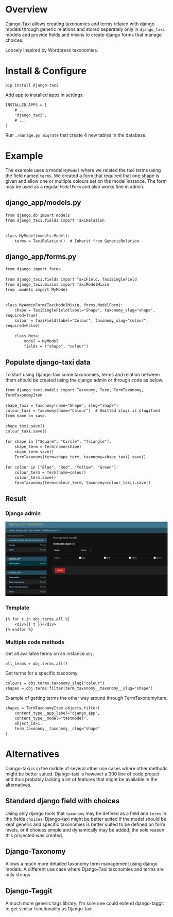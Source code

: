 # Overview
Django-Taxi allows creating taxonomies and terms related with django models through generic relations and stored
separately only in `django_taxi` models and provide fields and mixins to create django forms that manage choices.

Loosely inspired by Wordpress taxonomies.

# Install & Configure

    pip install django-taxi

Add app to installed apps in settings.

    INSTALLED_APPS = [
        # ...
        "django_taxi",
        # ...
    ]

Run `./manage.py migrate` that create 4 new tables in the database.

# Example

The example uses a model `MyModel` where we related the taxi terms using the field named `terms`.
We created a form that required that one shape is given and allow one or multiple colours set on the model instance.
The form may be used as a regular `ModelForm` and also works fine in admin.

## django_app/models.py

    from django.db import models
    from django_taxi.fields import TaxiRelation


    class MyModel(models.Model):
        terms = TaxiRelation()  # Inherit from GenericRelation

## django_app/forms.py

    from django import forms

    from django_taxi.fields import TaxiField, TaxiSingleField
    from django_taxi.mixins import TaxiModelMixin
    from .models import MyModel


    class MyAdminForm(TaxiModelMixin, forms.ModelForm):
        shape = TaxiSingleField(label="Shape", taxonomy_slug="shape", required=True)
        colour = TaxiField(label="Colour", taxonomy_slug="colour", required=False)

        class Meta:
            model = MyModel
            fields = ("shape", "colour")

## Populate django-taxi data

To start using Django-taxi some taxonomies, terms and relation between them should be created using the django admin or through code as below.

    from django_taxi.models import Taxonomy, Term, TermTaxonomy, TermTaxonomyItem

    shape_taxi = Taxonomy(name="Shape", slug="shape")
    colour_taxi = Taxonomy(name="Colour")  # Omitted slugs is slugified from name on save.

    shape_taxi.save()
    colour_taxi.save()

    for shape in ["Square", "Circle", "Triangle"]:
        shape_term = Term(name=shape)
        shape_term.save()
        TermTaxonomy(term=shape_term, taxonomy=shape_taxi).save()

    for colour in ["Blue", "Red", "Yellow", "Green"]:
        colour_term = Term(name=colour)
        colour_term.save()
        TermTaxonomy(term=colour_term, taxonomy=colour_taxi).save()


## Result

### Django admin

![Example 1 screenshot django admin](docs/images/django_taxi_example_admin_1.png)

### Template

    {% for t in obj.terms.all %}
        <div>{{ t }}</div>
    {% endfor %}

### Multiple code methods

Get all available terms on an instance `obj`.

    all_terms = obj.terms.all()

Get terms for a specific taxonomy.

    colours = obj.terms.taxonomy_slug("colour")
    shapes = obj.terms.filter(term_taxonomy__taxonomy__slug="shape")

Example of getting terms the other way around through TermTaxonomyItem.

    shapes = TermTaxonomyItem.objects.filter(
        content_type__app_label="django_app",
        content_type__model="testmodel",
        object_id=1,
        term_taxonomy__taxonomy__slug="shape"
    )

# Alternatives

Django-taxi is in the middle of several other use cases where other methods might be better suited. Django-taxi is however a 300 line of code project and thus probably lacking a lot of features that might be available in the alternatives.

## Standard django field with choices

Using only django tools that `taxonomy` may be defined as a field and `terms` in the fields `choices`. Django-taxi might be better suited if the model should be kept generic and specific taxonomies is better suited to be defined on form levels, or if choices simple and dynamically may be added, the sole reason this projected was created.

## Django-Taxonomy

Allows a much more detailed taxonomy term management using django models. A different use case where Django-Taxi taxonomies and terms are only strings.

## Django-Taggit

A much more generic tags library. I'm sure one could extend django-taggit to get similar functionality as Django-taxi.
